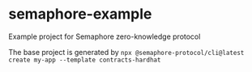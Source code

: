 # semaphore-example
Example project for Semaphore zero-knowledge protocol

The base project is generated by `npx @semaphore-protocol/cli@latest create my-app --template contracts-hardhat`


